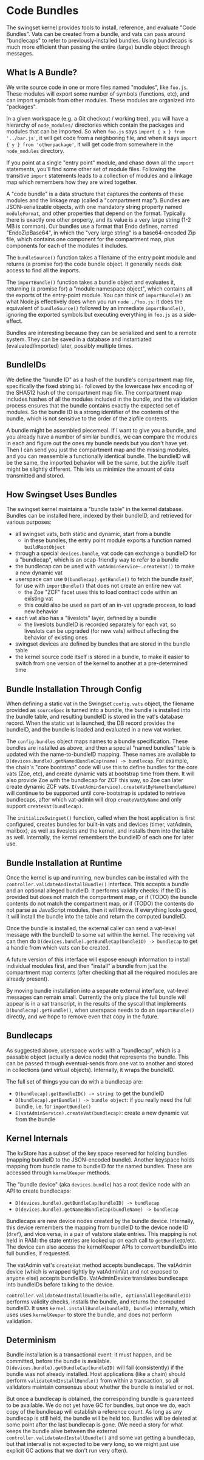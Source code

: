 # Code Bundles

The swingset kernel provides tools to install, reference, and evaluate "Code Bundles". Vats can be created from a bundle, and vats can pass around "bundlecaps" to refer to previously-installed bundles. Using bundlecaps is much more efficient than passing the entire (large) bundle object through messages.

## What Is A Bundle?

We write source code in one or more files named "modules", like `foo.js`. These modules will export some number of symbols (functions, etc), and can import symbols from other modules. These modules are organized into "packages".

In a given workspace (e.g. a Git checkout / working tree), you will have a hierarchy of `node_modules/` directories which contain the packages and modules that can be imported. So when `foo.js` says `import { x } from '../bar.js'`, it will get code from a neighboring file, and when it says `import { y } from 'otherpackage'`, it will get code from somewhere in the `node_modules` directory.

If you point at a single "entry point" module, and chase down all the `import` statements, you'll find some other set of module files. Following the transitive `import` statements leads to a collection of modules and a linkage map which remembers how they are wired together.

A "code bundle" is a data structure that captures the contents of these modules and the linkage map (called a "compartment map"). Bundles are JSON-serializable objects, with one mandatory string property named `moduleFormat`, and other properties that depend on the format. Typically there is exactly one other property, and its value is a very large string (1-2 MB is common). Our bundles use a format that Endo defines, named "EndoZipBase64", in which the "very large string" is a base64-encoded Zip file, which contains one component for the compartment map, plus components for each of the modules it includes.

The `bundleSource()` function takes a filename of the entry point module and returns (a promise for) the code bundle object. It generally needs disk access to find all the imports.

The `importBundle()` function takes a bundle object and evaluates it, returning (a promise for) a "module namespace object", which contains all the exports of the entry-point module. You can think of `importBundle()` as what Node.js effectively does when you run `node ./foo.js`: it does the equivalent of `bundleSource()` followed by an immediate `importBundle()`, ignoring the exported symbols but executing everything in `foo.js` as a side-effect.

Bundles are interesting because they can be serialized and sent to a remote system. They can be saved in a database and instantiated (evaluated/imported) later, possibly multiple times.

## BundleIDs

We define the "bundle ID" as a hash of the bundle's compartment map file, specifically the fixed string `b1-` followed by the lowercase hex encoding of the SHA512 hash of the compartment map file. The compartment map includes hashes of all the modules included in the bundle, and the validation process ensures that the bundle contains exactly the expected set of modules. So the bundle ID is a strong identifier of the contents of the bundle, which is not sensitive to the order of the zipfile contents.

A bundle might be assembled piecemeal. If I want to give you a bundle, and you already have a number of similar bundles, we can compare the modules in each and figure out the ones my bundle needs but you don't have yet. Then I can send you just the compartment map and the missing modules, and you can reassemble a functionally identical bundle. The bundleID will be the same, the imported behavior will be the same, but the zipfile itself might be slightly different. This lets us minimize the amount of data transmitted and stored.

## How Swingset Uses Bundles

The swingset kernel maintains a "bundle table" in the kernel database. Bundles can be installed here, indexed by their bundleID, and retrieved for various purposes:

* all swingset vats, both static and dynamic, start from a bundle
  * in these bundles, the entry point module exports a function named `buildRootObject`
* through a special `devices.bundle`, vat code can exchange a bundleID for a "bundlecap", which is an ocap-friendly way to refer to a bundle
* the bundlecap can be used with `vatAdminService~.createVat()` to make a new dynamic vat
* userspace can use `D(bundlecap).getBundle()` to fetch the bundle itself, for use with `importBundle()` that does not create an entire new vat
  * the Zoe "ZCF" facet uses this to load contract code within an existing vat
  * this could also be used as part of an in-vat upgrade process, to load new behavior
* each vat also has a "liveslots" layer, defined by a bundle
  * the liveslots bundleID is recorded separately for each vat, so liveslots can be upgraded (for new vats) without affecting the behavior of existing ones
* swingset devices are defined by bundles that are stored in the bundle table
* the kernel source code itself is stored in a bundle, to make it easier to switch from one version of the kernel to another at a pre-determined time

## Bundle Installation Through Config

When defining a static vat in the Swingset `config.vats` object, the filename provided as `sourceSpec` is turned into a bundle, the bundle is installed into the bundle table, and resulting bundleID is stored in the vat's database record. When the static vat is launched, the DB record provides the bundleID, and the bundle is loaded and evaluated in a new vat worker.

The `config.bundles` object maps names to a bundle specification. These bundles are installed as above, and then a special "named bundles" table is updated with the name-to-bundleID mapping. These names are available to `D(devices.bundle).getNamedBundleCap(name) -> bundlecap`. For example, the chain's "core bootstrap" code will use this to define bundles for the core vats (Zoe, etc), and create dynamic vats at bootstrap time from them. It will also provide Zoe with the bundlecap for ZCF this way, so Zoe can later create dynamic ZCF vats. `E(vatAdminService).createVatByName(bundleName)` will continue to be supported until core-bootstrap is updated to retrieve bundlecaps, after which vat-admin will drop `createVatByName` and only support `createVat(bundlecap)`.

The `initializeSwingset()` function, called when the host application is first configured, creates bundles for built-in vats and devices (timer, vatAdmin, mailbox), as well as liveslots and the kernel, and installs them into the table as well. Internally, the kernel remembers the bundleID of each one for later use.

## Bundle Installation at Runtime

Once the kernel is up and running, new bundles can be installed with the `controller.validateAndInstallBundle()` interface. This accepts a bundle and an optional alleged bundleID. It performs validity checks: if the ID is provided but does not match the compartment map, or if (TODO) the bundle contents do not match the compartment map, or if (TODO) the contents do not parse as JavaScript modules, then it will throw. If everything looks good, it will install the bundle into the table and return the computed bundleID.

Once the bundle is installed, the external caller can send a vat-level message with the bundleID to some vat within the kernel. The receiving vat can then do `D(devices.bundle).getBundleCap(bundleID) -> bundlecap` to get a handle from which vats can be created.

A future version of this interface will expose enough information to install individual modules first, and then "install" a bundle from just the compartment map contents (after checking that all the required modules are already present).

By moving bundle installation into a separate external interface, vat-level messages can remain small. Currently the only place the full bundle will appear is in a vat transcript, in the results of the syscall that implements `D(bundlecap).getBundle()`, when userspace needs to do an `importBundle()` directly, and we hope to remove even that copy in the future.

## Bundlecaps

As suggested above, userspace works with a "bundlecap", which is a passable object (actually a device node) that represents the bundle. This can be passed through eventual-sends from one vat to another and stored in collections (and virtual objects). Internally, it wraps the bundleID.

The full set of things you can do with a bundlecap are:

* `D(bundlecap).getBundleID() -> string`: to get the bundleID
* `D(bundlecap).getBundle() -> bundle object`: if you really need the full bundle, i.e. for `importBundle()`
* `E(vatAdminService).createVat(bundlecap)`: create a new dynamic vat from the bundle

## Kernel Internals

The kvStore has a subset of the key space reserved for holding bundles (mapping bundleID to the JSON-encoded bundle). Another keyspace holds mapping from bundle name to bundleID for the named bundles. These are accessed through `kernelKeeper` methods.

The "bundle device" (aka `devices.bundle`) has a root device node with an API to create bundlecaps:
* `D(devices.bundle).getBundleCap(bundleID) -> bundlecap`
* `D(devices.bundle).getNamedBundleCap(bundleName) -> bundlecap`

Bundlecaps are new device nodes created by the bundle device. Internally, this device remembers the mapping from bundleID to the device node ID (`dref`), and vice versa, in a pair of vatstore state entries. This mapping is not held in RAM: the state entries are looked up on each call to `getBundleID`/etc. The device can also access the kernelKeeper APIs to convert bundleIDs into full bundles, if requested.

The vatAdmin vat's `createVat` method accepts bundlecaps. The vatAdmin device (which is wrapped tightly by vatAdminVat and not exposed to anyone else) accepts bundleIDs. VatAdminDevice translates bundlecaps into bundleIDs before talking to the device.

`controller.validateAndInstallBundle(bundle, optionalAllegedBundleID)` performs validity checks, installs the bundle, and returns the computed bundleID. It uses `kernel.installBundle(bundleID, bundle)` internally, which uses uses `kernelKeeper` to store the bundle, and does not perform validation.



## Determinism

Bundle installation is a transactional event: it must happen, and be committed, before the bundle is available. `D(devices.bundle).getBundleCap(bundleID)` will fail (consistently) if the bundle was not already installed. Host applications (like a chain) should perform `validateAndInstallBundle()` from within a transaction, so all validators maintain consensus about whether the bundle is installed or not.

But once a bundlecap is obtained, the corresponding bundle is guaranteed to be available. We do not yet have GC for bundles, but once we do, each copy of the bundlecap will establish a reference count. As long as any bundlecap is still held, the bundle will be held too. Bundles will be deleted at some point after the last bundlecap is gone. (We need a story for what keeps the bundle alive between the external `controller.validateAndInstallBundle()` and some vat getting a bundlecap, but that interval is not expected to be very long, so we might just use explicit GC actions that we don't run very often).
